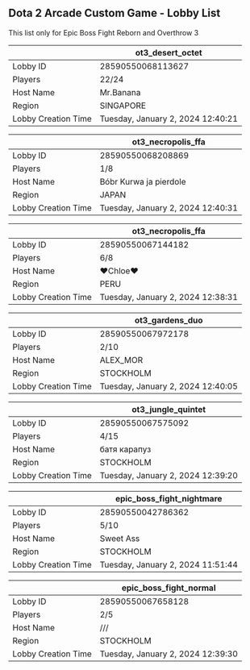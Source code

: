 ## Dota 2 Arcade Custom Game - Lobby List

This list only for Epic Boss Fight Reborn and Overthrow 3

|  | ot3_desert_octet |
| ------ | ------ |
| Lobby ID | 28590550068113627 |
| Players | 22/24 |
| Host Name | Mr.Banana |
| Region | SINGAPORE |
| Lobby Creation Time | Tuesday, January 2, 2024 12:40:21 |


|  | ot3_necropolis_ffa |
| ------ | ------ |
| Lobby ID | 28590550068208869 |
| Players | 1/8 |
| Host Name | Bóbr Kurwa ja pierdole |
| Region | JAPAN |
| Lobby Creation Time | Tuesday, January 2, 2024 12:40:31 |


|  | ot3_necropolis_ffa |
| ------ | ------ |
| Lobby ID | 28590550067144182 |
| Players | 6/8 |
| Host Name | ♥Chloe♥ |
| Region | PERU |
| Lobby Creation Time | Tuesday, January 2, 2024 12:38:31 |


|  | ot3_gardens_duo |
| ------ | ------ |
| Lobby ID | 28590550067972178 |
| Players | 2/10 |
| Host Name | ALEX_MOR |
| Region | STOCKHOLM |
| Lobby Creation Time | Tuesday, January 2, 2024 12:40:05 |


|  | ot3_jungle_quintet |
| ------ | ------ |
| Lobby ID | 28590550067575092 |
| Players | 4/15 |
| Host Name | батя карапуз |
| Region | STOCKHOLM |
| Lobby Creation Time | Tuesday, January 2, 2024 12:39:20 |


|  | epic_boss_fight_nightmare |
| ------ | ------ |
| Lobby ID | 28590550042786362 |
| Players | 5/10 |
| Host Name | Sweet Ass |
| Region | STOCKHOLM |
| Lobby Creation Time | Tuesday, January 2, 2024 11:51:44 |


|  | epic_boss_fight_normal |
| ------ | ------ |
| Lobby ID | 28590550067658128 |
| Players | 2/5 |
| Host Name | /// |
| Region | STOCKHOLM |
| Lobby Creation Time | Tuesday, January 2, 2024 12:39:30 |


